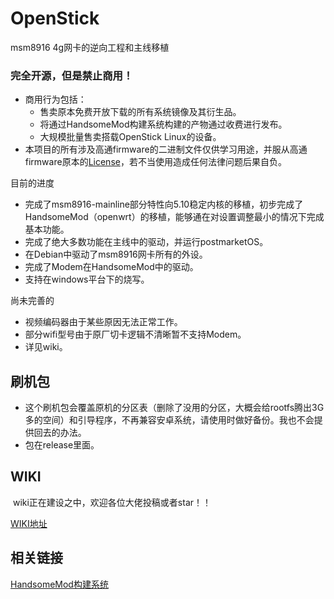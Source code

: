 # OpenStick
msm8916 4g网卡的逆向工程和主线移植

### 完全开源，但是禁止商用！

* 商用行为包括： 
  * 售卖原本免费开放下载的所有系统镜像及其衍生品。
  * 将通过HandsomeMod构建系统构建的产物通过收费进行发布。
  * 大规模批量售卖搭载OpenStick Linux的设备。
* 本项目的所有涉及高通firmware的二进制文件仅供学习用途，并服从高通firmware原本的[License](https://github.com/HandsomeMod/qcom-firmware/blob/main/LICENSE)，若不当使用造成任何法律问题后果自负。

目前的进度

* 完成了msm8916-mainline部分特性向5.10稳定内核的移植，初步完成了HandsomeMod（openwrt）的移植，能够通在对设置调整最小的情况下完成基本功能。
* 完成了绝大多数功能在主线中的驱动，并运行postmarketOS。
* 在Debian中驱动了msm8916网卡所有的外设。
* 完成了Modem在HandsomeMod中的驱动。
* 支持在windows平台下的烧写。

尚未完善的

* 视频编码器由于某些原因无法正常工作。
* 部分wifi型号由于原厂切卡逻辑不清晰暂不支持Modem。
* 详见wiki。

## 刷机包

* 这个刷机包会覆盖原机的分区表（删除了没用的分区，大概会给rootfs腾出3G多的空间）和引导程序，不再兼容安卓系统，请使用时做好备份。我也不会提供回去的办法。
* 包在release里面。

## WIKI 

​     wiki正在建设之中，欢迎各位大佬投稿或者star！！

  [WIKI地址](https://www.kancloud.cn/handsomehacker/openstick/content)

## 相关链接

  [HandsomeMod构建系统](https://github.com/HandsomeMod/HandsomeMod)
